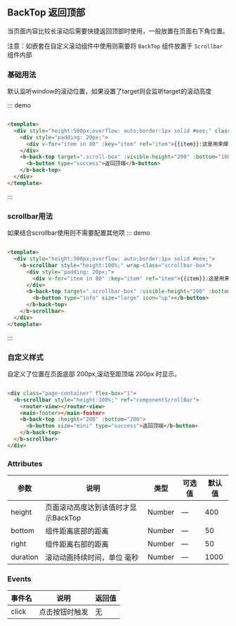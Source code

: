 ## BackTop 返回顶部

当页面内容比较长滚动后需要快捷返回顶部时使用，一般放置在页面右下角位置。

注意：如嵌套在自定义滚动组件中使用则需要将 `BackTop` 组件放置于 `Scrollbar` 组件内部

### 基础用法

默认监听window的滚动位置，如果设置了target则会监听target的滚动高度

::: demo

```html

<template>
  <div style="height:500px;overflow: auto;border:1px solid #eee;" class="scroll-box">
    <div style="padding: 20px;">
      <div v-for="item in 80" :key="item" ref="item">{{item}}:这是用来撑开内容的行...</div>
    </div>
    <b-back-top target=".scroll-box" :visible-height="200" :bottom="100">
      <b-button type="success">返回顶端</b-button>
    </b-back-top>
  </div>
</template>
```

:::

### scrollbar用法

如果结合scrollbar使用则不需要配置其他项
::: demo

```html

<template>
  <div style="height:500px;overflow: auto;border:1px solid #eee;">
    <b-scrollbar style="height:100%;" wrap-class="scrollbar-box">
      <div style="padding: 20px;">
        <div v-for="item in 80" :key="item" ref="item">{{item}}:这是用来撑开内容的行...</div>
      </div>
      <b-back-top target=".scrollbar-box" :visible-height="200" :bottom="100">
        <b-button type="info" size="large" icon="up"></b-button>
      </b-back-top>
    </b-scrollbar>
  </div>
</template>
```

:::

### 自定义样式

自定义了位置在页面底部 200px,滚动至距顶端 200px 时显示。

```html

<div class="page-container" flex-box="1">
  <b-scrollbar style="height:100%;" ref="componentScrollBar">
    <router-view></router-view>
    <main-footer></main-footer>
    <b-back-top :height="200" :bottom="200">
      <b-button size="mini" type="success">返回顶端</b-button>
    </b-back-top>
  </b-scrollbar>
</div>
```

### Attributes

| 参数      | 说明    | 类型      | 可选值       | 默认值   |
|---------- |-------- |---------- |-------------  |-------- |
| height    | 页面滚动高度达到该值时才显示BackTop | Number    | — | 400   |
| bottom    | 组件距离底部的距离  | Number    | — | 50   |
| right    | 组件距离右部的距离  | Number    | — | 50   |
| duration    | 滚动动画持续时间，单位 毫秒  | Number    | — | 1000   |

### Events

| 事件名      | 说明    | 返回值      |
|---------- |-------- |---------- |
| click    | 点击按钮时触发 | 无    |


